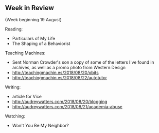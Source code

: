 ## Week in Review

(Week beginning 19 August)

Reading:
* Particulars of My Life
* The Shaping of a Behaviorist

Teaching Machines:
* Sent Norman Crowder's son a copy of some of the letters I've found in archives, as well as a promo photo from Western Design
* http://teachingmachin.es/2018/08/20/obits
* http://teachingmachin.es/2018/08/22/autotutor

Writing:
* article for Vice
* http://audreywatters.com/2018/08/20/blogging
* http://audreywatters.com/2018/08/21/academia-abuse

Watching:
* Won't You Be My Neighbor?
